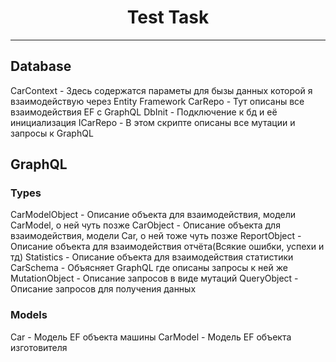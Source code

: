 <h1 align="center">Test Task</h1>

---
<h2>Database</h2>
    <p1>CarContext - Здесь содержатся параметы для бызы данных  которой я взаимодействую через Entity Framework</p1>
    <p1>CarRepo - Тут описаны все взаимодействия EF с GraphQL</p1>
    <p1>DbInit - Подключение к бд и её инициализация</p1>
    <p1>ICarRepo - В этом скрипте описаны все мутации и запросы к GraphQL</p1>

<h2>GraphQL</h2>
    <h3>Types</h3>
        <p1>CarModelObject - Описание объекта для взаимодействия, модели CarModel, о ней чуть позже 
        <p1>CarObject - Описание объекта для взаимодействия, модели Car, о ней тоже чуть позже
        <p1>ReportObject - Описание объекта для взаимодействия отчёта(Всякие ошибки, успехи и тд)
        <p1>Statistics - Описание объекта для взаимодействия статистики
        <p1>CarSchema - Объясняет GraphQL где описаны запросы к ней же
        <p1>MutationObject - Описание запросов в виде мутаций
        <p1>QueryObject - Описание запросов для получения данных
    <h3>Models</h3>
        <p1>Car - Модель EF объекта машины
        <p1>CarModel - Модель EF объекта изготовителя
